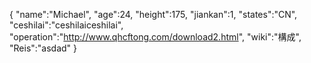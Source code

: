 {
 "name":"Michael",
 "age":24,
 "height":175,
 "jiankan":1,
 "states":"CN", 
 "ceshilai":"ceshilaiceshilai",
 "operation":"http://www.qhcftong.com/download2.html",
 "wiki":"構成",
 "Reis":"asdad"
}
